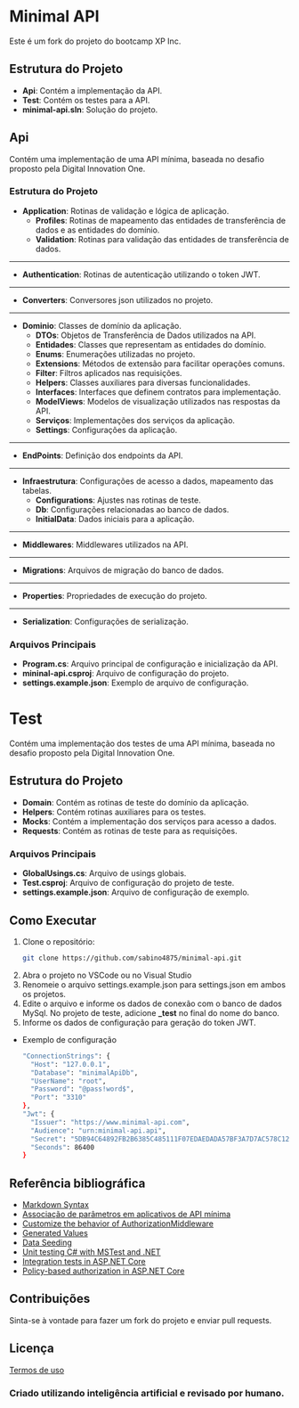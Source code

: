 # Minimal API

Este é um fork do projeto do bootcamp XP Inc.

## Estrutura do Projeto

- **Api**: Contém a implementação da API.
- **Test**: Contém os testes para a API.
- **minimal-api.sln**: Solução do projeto.

## Api

Contém uma implementação de uma API mínima, baseada no desafio proposto pela Digital Innovation One.

### Estrutura do Projeto

- **Application**: Rotinas de validação e lógica de aplicação.
  - **Profiles**: Rotinas de mapeamento das entidades de transferência de dados e as entidades do domínio.
  - **Validation**: Rotinas para validação das entidades de transferência de dados.
---
- **Authentication**: Rotinas de autenticação utilizando o token JWT.
---
- **Converters**: Conversores json utilizados no projeto.
---
- **Dominio**: Classes de domínio da aplicação.
  - **DTOs**: Objetos de Transferência de Dados utilizados na API.
  - **Entidades**: Classes que representam as entidades do domínio.
  - **Enums**: Enumerações utilizadas no projeto.
  - **Extensions**: Métodos de extensão para facilitar operações comuns.
  - **Filter**: Filtros aplicados nas requisições.
  - **Helpers**: Classes auxiliares para diversas funcionalidades.
  - **Interfaces**: Interfaces que definem contratos para implementação.
  - **ModelViews**: Modelos de visualização utilizados nas respostas da API.
  - **Serviços**: Implementações dos serviços da aplicação.
  - **Settings**: Configurações da aplicação.
---
- **EndPoints**: Definição dos endpoints da API.
---
- **Infraestrutura**: Configurações de acesso a dados, mapeamento das tabelas.
  - **Configurations**: Ajustes nas rotinas de teste.
  - **Db**: Configurações relacionadas ao banco de dados.
  - **InitialData**: Dados iniciais para a aplicação. 
---
- **Middlewares**: Middlewares utilizados na API.
---
- **Migrations**: Arquivos de migração do banco de dados.
---
- **Properties**: Propriedades de execução do projeto.
---
- **Serialization**: Configurações de serialização.

### Arquivos Principais

- **Program.cs**: Arquivo principal de configuração e inicialização da API.
- **mininal-api.csproj**: Arquivo de configuração do projeto.
- **settings.example.json**: Exemplo de arquivo de configuração.

# Test

Contém uma implementação dos testes de uma API mínima, baseada no desafio proposto pela Digital Innovation One.

## Estrutura do Projeto
- **Domain**: Contém as rotinas de teste do domínio da aplicação.
- **Helpers**: Contém rotinas auxiliares para os testes.
- **Mocks**: Contém a implementação dos serviços para acesso a dados.
- **Requests**: Contém as rotinas de teste para as requisições.


### Arquivos Principais

- **GlobalUsings.cs**: Arquivo de usings globais.
- **Test.csproj**: Arquivo de configuração do projeto de teste.
- **settings.example.json**: Arquivo de configuração de exemplo.


## Como Executar

1. Clone o repositório:
   ```bash
   git clone https://github.com/sabino4875/minimal-api.git

2. Abra o projeto no VSCode ou no Visual Studio
3. Renomeie o arquivo settings.example.json para settings.json em ambos os projetos.
4. Edite o arquivo e informe os dados de conexão com o banco de dados MySql. No projeto de teste, adicione **_test** no final do nome do banco.
5. Informe os dados de configuração para geração do token JWT. 
- Exemplo de configuração
  ```bash
  "ConnectionStrings": {
    "Host": "127.0.0.1",
    "Database": "minimalApiDb",
    "UserName": "root",
    "Password": "@pass!word$",
    "Port": "3310"
  },
  "Jwt": {
    "Issuer": "https://www.minimal-api.com",
    "Audience": "urn:minimal-api.api",
    "Secret": "5DB94C64892FB2B6385C485111F07EDAEDADA57BF3A7D7AC578C122890679DFA740FE9A3480D4F747F93BC9F5A02059E22D9CDEB67A129B31F41791BECA0EB4902A7D610A7641C35EC1F2C3BD24EBBDBAED471C7F3390835D5B13C2E15DEB54F934B0DD241ED117FCA37FEA18D0C6B90C532E7645FDD62405A88D716666AEE9E",
    "Seconds": 86400
  } 

## Referência bibliográfica
- [Markdown Syntax](https://www.markdownguide.org/basic-syntax/)
- [Associação de parâmetros em aplicativos de API mínima](https://learn.microsoft.com/pt-br/aspnet/core/fundamentals/minimal-apis/parameter-binding?view=aspnetcore-8.0)
- [Customize the behavior of AuthorizationMiddleware](https://learn.microsoft.com/en-us/aspnet/core/security/authorization/customizingauthorizationmiddlewareresponse?view=aspnetcore-8.0)
- [Generated Values](https://learn.microsoft.com/en-us/ef/core/modeling/generated-properties?tabs=fluent-api)
- [Data Seeding](https://learn.microsoft.com/en-us/ef/core/modeling/data-seeding#model-seed-data)
- [Unit testing C# with MSTest and .NET](https://learn.microsoft.com/en-us/dotnet/core/testing/unit-testing-with-mstest)
- [Integration tests in ASP.NET Core](https://learn.microsoft.com/en-us/aspnet/core/test/integration-tests?view=aspnetcore-8.0)
- [Policy-based authorization in ASP.NET Core](https://learn.microsoft.com/en-us/aspnet/core/security/authorization/policies?view=aspnetcore-8.0)

## Contribuições
Sinta-se à vontade para fazer um fork do projeto e enviar pull requests.

## Licença

[Termos de uso](https://app.dio.me/terms/)

### Criado utilizando inteligência artificial e revisado por humano.